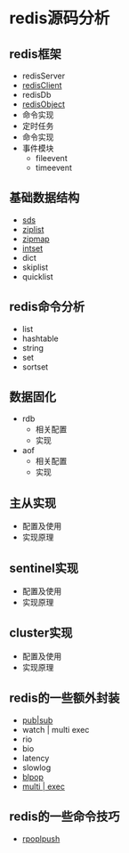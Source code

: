 
# redis源码分析
## redis框架

* redisServer
* [redisClient](./framework/redisClient.md)
* redisDb
* [redisObject](./datastruct/redisobject.md)
* 命令实现
* 定时任务
* 命令实现
* 事件模块
	* fileevent
	* timeevent

## 基础数据结构

* [sds](./datastruct/sds.md)
* [ziplist](./datastruct/ziplist.md)
* [zipmap](./datastruct/zipmap.md)
* [intset](./datastruct/intset.md)
* dict
* skiplist
* quicklist

## redis命令分析

* list
* hashtable
* string
* set
* sortset

## 数据固化

* rdb
	* 相关配置
	* 实现
* aof
	* 相关配置
	* 实现
	
## 主从实现

* 配置及使用
* 实现原理

## sentinel实现

* 配置及使用
* 实现原理

## cluster实现

* 配置及使用
* 实现原理

## redis的一些额外封装

* [pub|sub](./otherwork/pubsub.md)
* watch | multi exec
* rio
* bio
* latency
* slowlog
* [blpop](./otherwork/blpop.md)
* [multi | exec](./otherwork/multi.md)

## redis的一些命令技巧

* [rpoplpush](./skills/rpoplpush.md)
